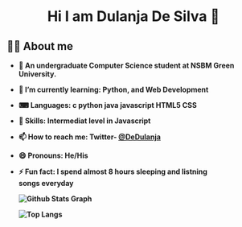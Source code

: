 <h1 align="center">Hi I am Dulanja De Silva 👋</h1>

<b><h2>🙇‍♀ About me</h2>

- 🏫 An undergraduate Computer Science student at NSBM Green University.
- 🌱 I’m currently learning: Python,  and Web Development 
- ⌨ Languages: c python java javascript HTML5 CSS 
- 🤖 Skills: Intermediat level in Javascript  
- 📫 How to reach me: Twitter- <a href="https://twitter.com/DeDulanja">@DeDulanja</a>
- 😄 Pronouns: He/His
- ⚡ Fun fact: I spend almost 8 hours sleeping and listning songs everyday

  
  
  ![ Github Stats Graph](https://github-profile-summary-cards.vercel.app/api/cards/profile-details?username=dula2000&theme=radical&hide_border=true)
  
  
  ![Top Langs](https://github-readme-stats.vercel.app/api/top-langs/?username=dula2000)
